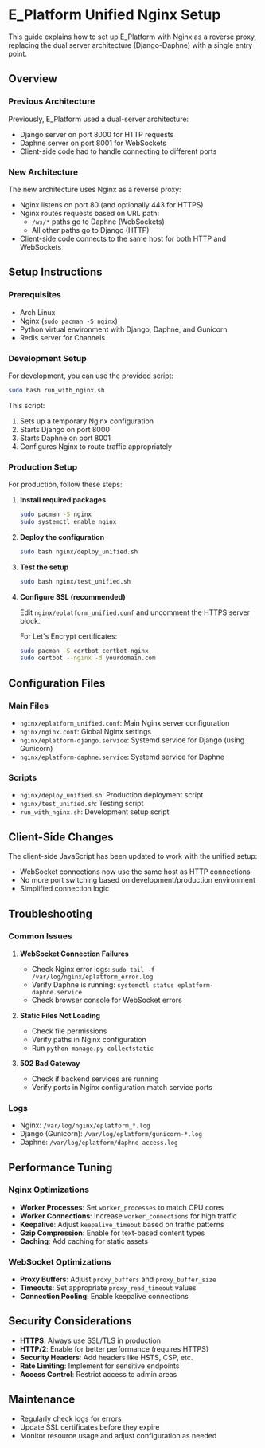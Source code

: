 # E_Platform Unified Nginx Setup

This guide explains how to set up E_Platform with Nginx as a reverse proxy, replacing the dual server architecture (Django-Daphne) with a single entry point.

## Overview

### Previous Architecture

Previously, E_Platform used a dual-server architecture:
- Django server on port 8000 for HTTP requests
- Daphne server on port 8001 for WebSockets
- Client-side code had to handle connecting to different ports

### New Architecture

The new architecture uses Nginx as a reverse proxy:
- Nginx listens on port 80 (and optionally 443 for HTTPS)
- Nginx routes requests based on URL path:
  - `/ws/*` paths go to Daphne (WebSockets)
  - All other paths go to Django (HTTP)
- Client-side code connects to the same host for both HTTP and WebSockets

## Setup Instructions

### Prerequisites

- Arch Linux
- Nginx (`sudo pacman -S nginx`)
- Python virtual environment with Django, Daphne, and Gunicorn
- Redis server for Channels

### Development Setup

For development, you can use the provided script:

```bash
sudo bash run_with_nginx.sh
```

This script:
1. Sets up a temporary Nginx configuration
2. Starts Django on port 8000
3. Starts Daphne on port 8001
4. Configures Nginx to route traffic appropriately

### Production Setup

For production, follow these steps:

1. **Install required packages**

   ```bash
   sudo pacman -S nginx
   sudo systemctl enable nginx
   ```

2. **Deploy the configuration**

   ```bash
   sudo bash nginx/deploy_unified.sh
   ```

3. **Test the setup**

   ```bash
   sudo bash nginx/test_unified.sh
   ```

4. **Configure SSL (recommended)**

   Edit `nginx/eplatform_unified.conf` and uncomment the HTTPS server block.
   
   For Let's Encrypt certificates:
   
   ```bash
   sudo pacman -S certbot certbot-nginx
   sudo certbot --nginx -d yourdomain.com
   ```

## Configuration Files

### Main Files

- `nginx/eplatform_unified.conf`: Main Nginx server configuration
- `nginx/nginx.conf`: Global Nginx settings
- `nginx/eplatform-django.service`: Systemd service for Django (using Gunicorn)
- `nginx/eplatform-daphne.service`: Systemd service for Daphne

### Scripts

- `nginx/deploy_unified.sh`: Production deployment script
- `nginx/test_unified.sh`: Testing script
- `run_with_nginx.sh`: Development setup script

## Client-Side Changes

The client-side JavaScript has been updated to work with the unified setup:

- WebSocket connections now use the same host as HTTP connections
- No more port switching based on development/production environment
- Simplified connection logic

## Troubleshooting

### Common Issues

1. **WebSocket Connection Failures**

   - Check Nginx error logs: `sudo tail -f /var/log/nginx/eplatform_error.log`
   - Verify Daphne is running: `systemctl status eplatform-daphne.service`
   - Check browser console for WebSocket errors

2. **Static Files Not Loading**

   - Check file permissions
   - Verify paths in Nginx configuration
   - Run `python manage.py collectstatic`

3. **502 Bad Gateway**

   - Check if backend services are running
   - Verify ports in Nginx configuration match service ports

### Logs

- Nginx: `/var/log/nginx/eplatform_*.log`
- Django (Gunicorn): `/var/log/eplatform/gunicorn-*.log`
- Daphne: `/var/log/eplatform/daphne-access.log`

## Performance Tuning

### Nginx Optimizations

- **Worker Processes**: Set `worker_processes` to match CPU cores
- **Worker Connections**: Increase `worker_connections` for high traffic
- **Keepalive**: Adjust `keepalive_timeout` based on traffic patterns
- **Gzip Compression**: Enable for text-based content types
- **Caching**: Add caching for static assets

### WebSocket Optimizations

- **Proxy Buffers**: Adjust `proxy_buffers` and `proxy_buffer_size`
- **Timeouts**: Set appropriate `proxy_read_timeout` values
- **Connection Pooling**: Enable keepalive connections

## Security Considerations

- **HTTPS**: Always use SSL/TLS in production
- **HTTP/2**: Enable for better performance (requires HTTPS)
- **Security Headers**: Add headers like HSTS, CSP, etc.
- **Rate Limiting**: Implement for sensitive endpoints
- **Access Control**: Restrict access to admin areas

## Maintenance

- Regularly check logs for errors
- Update SSL certificates before they expire
- Monitor resource usage and adjust configuration as needed
